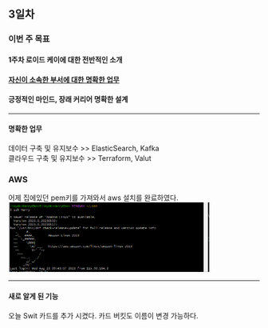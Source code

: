 ## 3일차

### 이번 주 목표
#### 1주차 로이드 케이에 대한 전반적인 소개
#### [자신이 소속한 부서에 대한 명확한 업무](#명확한-업무)
#### 긍정적인 마인드, 장래 커리어 명확한 설계

---------------------------------------------------
#### 명확한 업무
데이터 구축 및 유지보수 >> ElasticSearch, Kafka\
클라우드 구축 및 유지보수 >> Terraform, Valut

### AWS
어제 집에있던 pem키를 가져와서 aws 설치를 완료하였다.
<img src="../img/img_4.png" alt ="EC2" style="max-width:80%;">

--------------
#### 새로 알게 된 기능
오늘 Swit 카드를 추가 시켰다.
카드 버킷도 이름이 변경 가능하다.